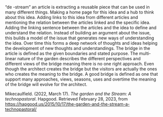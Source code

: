 “de -stream” an article is extracting a reusable piece that can be used in many different things. Making a home page for this idea and a hub to think about this idea. Adding links to this idea from different articles and mentioning the relation between the articles linked and the specific idea. Adding the linking sentence between the articles and the idea to define and understand the relation. Instead of building an argument about the issue, this builds a model of the issue that generates new ways of understanding the idea. Over time this forms a deep network of thoughts and ideas helping the development of new thoughts and understandings. The bridge in the article is defined as the given boundaries and stated purpose. The multi-linear nature of the garden describes the different perspectives and different views of the bridge meaning there is no one right approach. Even though the architect creates the bridge but the visitors are actually the ones who creates the meaning to the bridge. A good bridge is defined as one that support many approaches, views, seasons, uses and overtime the meaning of the bridge will evolve for the architect.

Mikecaulfield. (2022, March 17). _The garden and the Stream: A technopastoral_. Hapgood. Retrieved February 28, 2023, from https://hapgood.us/2015/10/17/the-garden-and-the-stream-a-technopastoral/